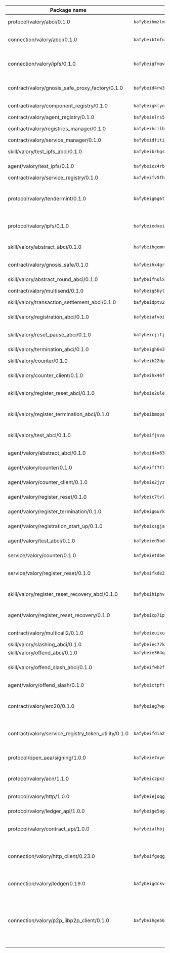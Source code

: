 | Package name                                                  | Package hash                                                  | Description                                                                                                                |
| ------------------------------------------------------------- | ------------------------------------------------------------- | -------------------------------------------------------------------------------------------------------------------------- |
| protocol/valory/abci/0.1.0                                    | `bafybeihmzlmmb4pdo3zkhg6ehuyaa4lhw7bfpclln2o2z7v3o6fcep26iu` | A protocol for ABCI requests and responses.                                                                                |
| connection/valory/abci/0.1.0                                  | `bafybeibtnfu6skrpducj2fzjzw7lrwj3et63xx6u5dryrabec26utzxsf4` | connection to wrap communication with an ABCI server.                                                                      |
| connection/valory/ipfs/0.1.0                                  | `bafybeigfmqvlzbp67fttccpl4hsu3zaztbxv6vd7ikzra2hfppfkalgpji` | A connection responsible for uploading and downloading files from IPFS.                                                    |
| contract/valory/gnosis_safe_proxy_factory/0.1.0               | `bafybeid4rw357pcn37f6omd2cmujjtfzlhejh6mt3n554qohwofl6zwkei` | Gnosis Safe proxy factory (GnosisSafeProxyFactory) contract                                                                |
| contract/valory/component_registry/0.1.0                      | `bafybeigklynwl3mfav5yt5zdkrqe6rukv4ygdhpdusk66ojt4jj7tunxcy` | Component registry contract                                                                                                |
| contract/valory/agent_registry/0.1.0                          | `bafybeielrs5qih3r6qhnily6x4h4j4j6kux6eqr546homow4c5ljgfyljq` | Agent registry contract                                                                                                    |
| contract/valory/registries_manager/0.1.0                      | `bafybeihcilb27ekgoplmc43iog2zrus63fufql4rly2umbuj573nu3zpg4` | Registries Manager contract                                                                                                |
| contract/valory/service_manager/0.1.0                         | `bafybeidfititn2fkpgqp5xqx7xrra2b5nc5obtyp6dvvgdy6kdcskqk2dm` | Service Manager contract                                                                                                   |
| skill/valory/test_ipfs_abci/0.1.0                             | `bafybeibrhgsohkbjbkc74fjaq6qs2snrb343mjxx63pjlcnfxjqeddniru` | IPFS e2e testing application.                                                                                              |
| agent/valory/test_ipfs/0.1.0                                  | `bafybeiez4rbsstr34sdt2hxkupxzezl43s6ddikqmvej5xwt3o3dzh7f7a` | Agent for testing the ABCI connection.                                                                                     |
| contract/valory/service_registry/0.1.0                        | `bafybeifv5fhwo2bybpkzikyianpmicprqdcszrnefl5nlohykpv5k5un6m` | Service Registry contract                                                                                                  |
| protocol/valory/tendermint/0.1.0                              | `bafybeig6g6twajlwssfbfp5rlnu5mwzuu5kgak5cs4fich7rlkx6whesnu` | A protocol for communication between two AEAs to share tendermint configuration details.                                   |
| protocol/valory/ipfs/0.1.0                                    | `bafybeiedxeismnx3k5ty4mvvhlqideixlhqmi5mtcki4lxqfa7uqh7p33u` | A protocol specification for IPFS requests and responses.                                                                  |
| skill/valory/abstract_abci/0.1.0                              | `bafybeihgemn2gwjc2wyxuh7rttg5pk5gec7dxhet3ih2tmg75vsdbgad7a` | The abci skill provides a template of an ABCI application.                                                                 |
| contract/valory/gnosis_safe/0.1.0                             | `bafybeihx4grxb4rnmlsu4ydgnhb3fjw25lfwxy5mfd4qyijws36ylb6nq4` | Gnosis Safe (GnosisSafeL2) contract                                                                                        |
| skill/valory/abstract_round_abci/0.1.0                        | `bafybeifnulxc35tuvnjv37mp4wpmvicesqe2bbqy2vilece2dzrecdghcy` | abstract round-based ABCI application                                                                                      |
| contract/valory/multisend/0.1.0                               | `bafybeig5byt5urg2d2bsecufxe5ql7f4mezg3mekfleeh32nmuusx66p4y` | MultiSend contract                                                                                                         |
| skill/valory/transaction_settlement_abci/0.1.0                | `bafybeidptv2agftyfjn6kinjrzj7zqwjotvmqhronhvlakr65r2riacqfy` | ABCI application for transaction settlement.                                                                               |
| skill/valory/registration_abci/0.1.0                          | `bafybeiafvoixetwdncrjbldtgpjm5gr4vgv34yy6vgdu6mhjs62ffdcjcy` | ABCI application for common apps.                                                                                          |
| skill/valory/reset_pause_abci/0.1.0                           | `bafybeicjifjgf7khqexziscd7slv7snonmfuhzpukt76t7digtuslykgnq` | ABCI application for resetting and pausing app executions.                                                                 |
| skill/valory/termination_abci/0.1.0                           | `bafybeigh6e3hzyosuk7vr6dmv3cwac5xp557o4vkzaeogruywcsij7n544` | Termination skill.                                                                                                         |
| skill/valory/counter/0.1.0                                    | `bafybeib22dpzh44icusyl2f3gvk23zywhhetypywpl6qursasxgthrkoxq` | The ABCI Counter application example.                                                                                      |
| skill/valory/counter_client/0.1.0                             | `bafybeihx46fr7vgqjxmymfah3hfmynzpzwe5fthi7mbc2cnev2gqgtngzy` | A client for the ABCI counter application.                                                                                 |
| skill/valory/register_reset_abci/0.1.0                        | `bafybeie2ulezel5pu7awwwnt3kmvbhzxpu4jel3j3r4bwr6zmg4fxptfz4` | ABCI application for dummy skill that registers and resets                                                                 |
| skill/valory/register_termination_abci/0.1.0                  | `bafybeibmopsaxefvcngjg54su7tqrpnu3k65f424zdm7vk375hay373jwi` | ABCI application for dummy skill that registers and resets                                                                 |
| skill/valory/test_abci/0.1.0                                  | `bafybeifjsvat7eclrt3xrwbmbvqsazyaxpsflzzjcb26xyvjokfeqycp3a` | ABCI application for testing the ABCI connection.                                                                          |
| agent/valory/abstract_abci/0.1.0                              | `bafybeid4x6352kqs47im76l67o6d3twb6etid5sm26wvyxm44h4zbvq3am` | The abstract ABCI AEA - for testing purposes only.                                                                         |
| agent/valory/counter/0.1.0                                    | `bafybeiff7flvlrna6j246kvc5gecvzg7gbtjsgsca72ogrsfvsufwsvoq4` | The ABCI Counter example as an AEA                                                                                         |
| agent/valory/counter_client/0.1.0                             | `bafybeie2jyzccqmfzuugjbovwsm44guxxmptppf7evjqijenosnyyu5efa` | The ABCI Counter example as an AEA                                                                                         |
| agent/valory/register_reset/0.1.0                             | `bafybeic7tvlvivlnq2swbtv7kwvkios252q4wd67rv2jo2o7tquwcrnhxa` | Register reset to replicate Tendermint issue.                                                                              |
| agent/valory/register_termination/0.1.0                       | `bafybeig6urkbff36eqrqgeza5iw3coajsg6srx6p24mslxrqumlqj6vi3e` | Register terminate to test the termination feature.                                                                        |
| agent/valory/registration_start_up/0.1.0                      | `bafybeicsgja4it7sjny3sohbe6i7nzxqtg6g2363obphdguqwsroz3nyqu` | Registration start-up ABCI example.                                                                                        |
| agent/valory/test_abci/0.1.0                                  | `bafybeied5odarm3qqfefkh3sq2mqsykzhzo3gx7qvq4jpcj3dzbjaaqtkm` | Agent for testing the ABCI connection.                                                                                     |
| service/valory/counter/0.1.0                                  | `bafybeietdbe2gwdxdtfp3tnalzb5wde542mia6qjpzbmhdh5iuxo3jvr54` | A set of agents incrementing a counter                                                                                     |
| service/valory/register_reset/0.1.0                           | `bafybeifkde2ekdieenpo47wzobqglimjdcxl6navr3tfivk47kqktmjifi` | Test and debug tendermint reset mechanism.                                                                                 |
| skill/valory/register_reset_recovery_abci/0.1.0               | `bafybeihiphvql6tzzatr5okgeius3vupdhiog7nkpoguhw4ehqkp3i6oea` | ABCI application for dummy skill that registers and resets                                                                 |
| agent/valory/register_reset_recovery/0.1.0                    | `bafybeicp7ipq3sh3f7j2gum6azneovrotvybaase233lcmqdque6it6wpu` | Agent to showcase hard reset as a recovery mechanism.                                                                      |
| contract/valory/multicall2/0.1.0                              | `bafybeieuixuvy4tyrq6q5ekltjaj4bdoj7ypokt7l3z22xs5naxunqifni` | The MakerDAO multicall2 contract.                                                                                          |
| skill/valory/slashing_abci/0.1.0                              | `bafybeiec77kan66gjdi7efqbgrn6ldtimeq2szefbqymqmtndedrn6rvge` | Slashing skill.                                                                                                            |
| skill/valory/offend_abci/0.1.0                                | `bafybeie364qeqba7zvr6rhjvqjgdevuk3rhb5u3ij3bbizzjhqo5qsnnmy` | Offend ABCI application.                                                                                                   |
| skill/valory/offend_slash_abci/0.1.0                          | `bafybeifwh2frz26g3b643zr2xf7xypf6nzfsmuthtu4cthvdy2e3kz55la` | ABCI application used in order to test the slashing abci                                                                   |
| agent/valory/offend_slash/0.1.0                               | `bafybeictpftsqjxypvdg2yjthzim24hkzxh6pvuwyvcjsipgxxu4freygm` | Offend and slash to test the slashing feature.                                                                             |
| contract/valory/erc20/0.1.0                                   | `bafybeiag7wpfri44bwrx26374mnxyglmwxod6gu37foqkvloqr7oeldlgu` | The scaffold contract scaffolds a contract to be implemented by the developer.                                             |
| contract/valory/service_registry_token_utility/0.1.0          | `bafybeifdia2y5546tvk6xzxeaqzf2n5n7dutj2hdzbgenxohaqhjtnjqm4` | The scaffold contract scaffolds a contract to be implemented by the developer.                                             |
| protocol/open_aea/signing/1.0.0                               | `bafybeie7xyems76v5b4wc2lmaidcujizpxfzjnnwdeokmhje53g7ym25ii` | A protocol for communication between skills and decision maker.                                                            |
| protocol/valory/acn/1.1.0                                     | `bafybeic2pxzfc3voxl2ejhcqyf2ehm4wm5gxvgx7bliloiqi2uppmq6weu` | The protocol used for envelope delivery on the ACN.                                                                        |
| protocol/valory/http/1.0.0                                    | `bafybeiejoqgv7finfxo3rcvvovrlj5ccrbgxodjq43uo26ylpowsa3llfe` | A protocol for HTTP requests and responses.                                                                                |
| protocol/valory/ledger_api/1.0.0                              | `bafybeige5agrztgzfevyglf7mb4o7pzfttmq4f6zi765y4g2zvftbyowru` | A protocol for ledger APIs requests and responses.                                                                         |
| protocol/valory/contract_api/1.0.0                            | `bafybeialhbjvwiwcnqq3ysxcyemobcbie7xza66gaofcvla5njezkvhcka` | A protocol for contract APIs requests and responses.                                                                       |
| connection/valory/http_client/0.23.0                          | `bafybeifgeqgryx6b3s6eseyzyezygmeitcpt3tkor2eiycozoi6clgdrny` | The HTTP_client connection that wraps a web-based client connecting to a RESTful API specification.                        |
| connection/valory/ledger/0.19.0                               | `bafybeigdckv3e6bz6kfloz4ucqrsufft6k4jp6bwkbbcvh4fxvgbmzq3dm` | A connection to interact with any ledger API and contract API.                                                             |
| connection/valory/p2p_libp2p_client/0.1.0                     | `bafybeihge56dn3xep2dzomu7rtvbgo4uc2qqh7ljl3fubqdi2lq44gs5lq` | The libp2p client connection implements a tcp connection to a running libp2p node as a traffic delegate to send/receive envelopes to/from agents in the DHT. |

